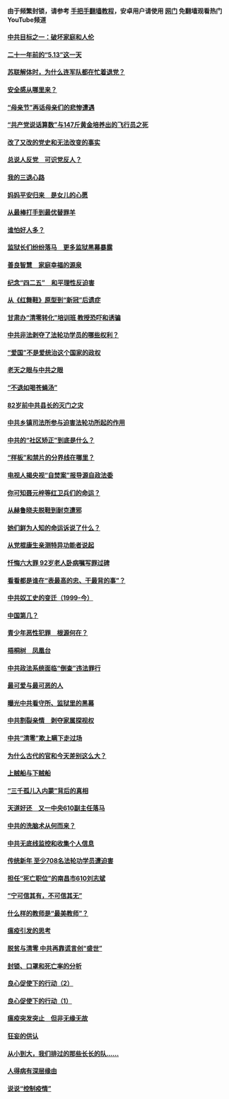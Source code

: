 #### 由于频繁封锁，请参考 [手把手翻墙教程](https://github.com/gfw-breaker/guides/wiki/)，安卓用户请使用 [网门](https://github.com/gfw-breaker/nogfw/blob/master/dl.md?t=05142301) 免翻墙观看热门YouTube频道 

#### [中共目标之一：破坏家庭和人伦](../pages/19/424454.md?t=05142301) 

#### [二十一年前的“5.13”这一天](../pages/19/424814.md?t=05142301) 

#### [苏联解体时，为什么连军队都在忙着退党？](../pages/19/424335.md?t=05142301) 

#### [安全感从哪里来？](../pages/19/424336.md?t=05142301) 

#### [“母亲节”再话母亲们的悲惨遭遇](../pages/19/424234.md?t=05142301) 

#### [“共产党说话算数”与147斤黄金培养出的飞行员之死](../pages/19/424115.md?t=05142301) 

#### [改了又改的党史和无法改变的事实](../pages/19/424037.md?t=05142301) 

#### [总说人反党　可识党反人？](../pages/19/423820.md?t=05142301) 

#### [我的三退心路](../pages/19/423876.md?t=05142301) 

#### [妈妈平安归来　是女儿的心愿](../pages/19/423947.md?t=05142301) 

#### [从最棒打手到最优替罪羊](../pages/19/423819.md?t=05142301) 

#### [谁怕好人多？](../pages/19/423774.md?t=05142301) 

#### [监狱长们纷纷落马　更多监狱黑幕暴露](../pages/19/423787.md?t=05142301) 

#### [善良智慧　家庭幸福的源泉](../pages/19/423632.md?t=05142301) 

#### [纪念“四二五”　和平理性反迫害](../pages/19/423660.md?t=05142301) 

#### [从《红舞鞋》原型到“新冠”后遗症](../pages/19/423509.md?t=05142301) 

#### [甘肃办“清零转化”培训班 教授恐吓和诱骗](../pages/19/423498.md?t=05142301) 

#### [中共非法剥夺了法轮功学员的哪些权利？](../pages/19/423392.md?t=05142301) 

#### [“爱国”不是爱统治这个国家的政权](../pages/19/423029.md?t=05142301) 

#### [老天之眼与中共之眼](../pages/19/423378.md?t=05142301) 

#### [“不退如喝苍蝇汤”](../pages/19/423287.md?t=05142301) 

#### [82岁前中共县长的灭门之灾](../pages/19/423055.md?t=05142301) 

#### [中共乡镇司法所参与迫害法轮功所起的作用](../pages/19/423064.md?t=05142301) 

#### [中共的“社区矫正”到底是什么？](../pages/19/422870.md?t=05142301) 

#### [“样板”和禁片的分界线在哪里？](../pages/19/422704.md?t=05142301) 

#### [电视人揭央视“自焚案”报导源自政法委](../pages/19/422770.md?t=05142301) 

#### [你可知聂元梓等红卫兵们的命运？](../pages/19/422848.md?t=05142301) 

#### [从赫鲁晓夫脱鞋到耐克遭邪](../pages/19/422826.md?t=05142301) 

#### [她们鲜为人知的命运诉说了什么？](../pages/19/422754.md?t=05142301) 

#### [从党棍康生亲测特异功能者说起](../pages/19/422657.md?t=05142301) 

#### [忏悔六大罪 92岁老人卧病嘱写罪过碑](../pages/19/422750.md?t=05142301) 

#### [看看都是谁在“表最高的忠、干最背的事”？](../pages/19/422703.md?t=05142301) 

#### [中共奴工史的变迁（1999-今）](../pages/19/422656.md?t=05142301) 

#### [中国第几？](../pages/19/422496.md?t=05142301) 

#### [青少年恶性犯罪　根源何在？](../pages/19/422449.md?t=05142301) 

#### [梧桐树　凤凰台](../pages/19/422442.md?t=05142301) 

#### [中共政法系统面临“倒查”违法罪行](../pages/19/422497.md?t=05142301) 

#### [最可爱与最可恶的人](../pages/19/422448.md?t=05142301) 

#### [曝光中共看守所、监狱里的黑幕](../pages/19/422390.md?t=05142301) 

#### [中共割裂亲情　剥夺家属探视权](../pages/19/422364.md?t=05142301) 

#### [中共“清零”欺上瞒下走过场](../pages/19/422306.md?t=05142301) 

#### [为什么古代的官和今天差别这么大？](../pages/19/422228.md?t=05142301) 

#### [上贼船与下贼船](../pages/19/422276.md?t=05142301) 

#### [“三千孤儿入内蒙”背后的真相](../pages/19/422229.md?t=05142301) 

#### [天道好还　又一中央610副主任落马](../pages/19/422155.md?t=05142301) 

#### [中共的洗脑术从何而来？](../pages/19/422154.md?t=05142301) 

#### [中共无底线监控和收集个人信息](../pages/19/422039.md?t=05142301) 

#### [传统新年 至少708名法轮功学员遭迫害](../pages/19/421946.md?t=05142301) 

#### [担任“死亡职位”的南昌市610刘志斌](../pages/19/421957.md?t=05142301) 

#### [“宁可信其有，不可信其无”](../pages/19/421691.md?t=05142301) 

#### [什么样的教师是“最美教师”？](../pages/19/421755.md?t=05142301) 

#### [瘟疫引发的思考](../pages/19/421594.md?t=05142301) 

#### [脱贫与清零 中共再靠谎言创“盛世”](../pages/19/421590.md?t=05142301) 

#### [封锁、口罩和死亡率的分析](../pages/19/421495.md?t=05142301) 

#### [良心促使下的行动（2）](../pages/19/421361.md?t=05142301) 

#### [良心促使下的行动（1）](../pages/19/421302.md?t=05142301) 

#### [瘟疫突发突止　但非无缘无故](../pages/19/421281.md?t=05142301) 

#### [狂妄的供认](../pages/19/421199.md?t=05142301) 

#### [从小到大，我们排过的那些长长的队……](../pages/19/421243.md?t=05142301) 

#### [人得病有深层缘由](../pages/19/420864.md?t=05142301) 

#### [说说“控制疫情”](../pages/19/420831.md?t=05142301) 


